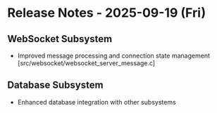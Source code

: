 # Release Notes - 2025-09-19 (Fri)

## WebSocket Subsystem

- Improved message processing and connection state management [src/websocket/websocket_server_message.c]

## Database Subsystem

- Enhanced database integration with other subsystems